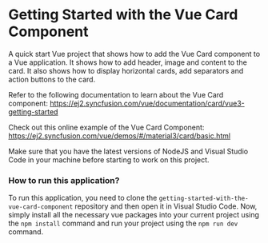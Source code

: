 # Getting Started with the Vue Card Component
A quick start Vue project that shows how to add the Vue Card component to a Vue application. It shows how to add header, image and content to the card. It also shows how to display horizontal cards, add separators and action buttons to the card. 
 
Refer to the following documentation to learn about the Vue Card component: 
https://ej2.syncfusion.com/vue/documentation/card/vue3-getting-started

Check out this online example of the Vue Card Component:
https://ej2.syncfusion.com/vue/demos/#/material3/card/basic.html

Make sure that you have the latest versions of NodeJS and Visual Studio Code in your machine before starting to work on this project.

### How to run this application?

To run this application, you need to clone the `getting-started-with-the-vue-card-component` repository and then open it in Visual Studio Code. Now, simply install all the necessary vue packages into your current project using the `npm install` command and run your project using the `npm run dev` command.